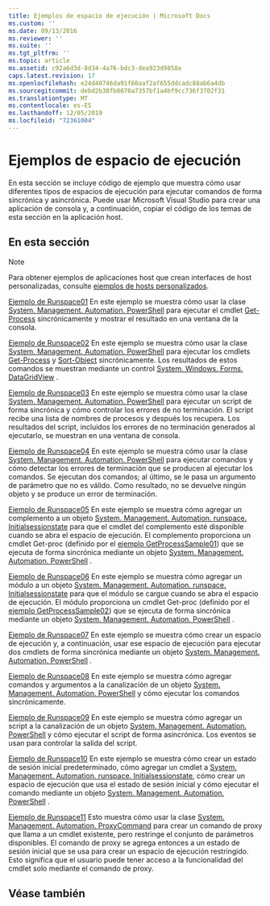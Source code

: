 ```yaml
---
title: Ejemplos de espacio de ejecución | Microsoft Docs
ms.custom: ''
ms.date: 09/13/2016
ms.reviewer: ''
ms.suite: ''
ms.tgt_pltfrm: ''
ms.topic: article
ms.assetid: c92a6d3d-8d34-4a76-bdc3-dea923d9858e
caps.latest.revision: 17
ms.openlocfilehash: e24d40746da91f60aaf2af655ddcadc88ab6a4db
ms.sourcegitcommit: debd2b38fb8070a7357bf1a4bf9cc736f3702f31
ms.translationtype: MT
ms.contentlocale: es-ES
ms.lasthandoff: 12/05/2019
ms.locfileid: "72361004"
---
```

# <a name="runspace-samples"></a>Ejemplos de espacio de ejecución

En esta sección se incluye código de ejemplo que muestra cómo usar diferentes tipos de espacios de ejecución para ejecutar comandos de forma sincrónica y asincrónica. Puede usar Microsoft Visual Studio para crear una aplicación de consola y, a continuación, copiar el código de los temas de esta sección en la aplicación host.

## <a name="in-this-section"></a>En esta sección

> [!NOTE]
> Para obtener ejemplos de aplicaciones host que crean interfaces de host personalizadas, consulte [ejemplos de hosts personalizados](./custom-host-samples.md).

 [Ejemplo de Runspace01](./runspace01-sample.md) En este ejemplo se muestra cómo usar la clase [System. Management. Automation. PowerShell](/dotnet/api/system.management.automation.powershell) para ejecutar el cmdlet [Get-Process](/powershell/module/Microsoft.PowerShell.Management/Get-Process) sincrónicamente y mostrar el resultado en una ventana de la consola.

 [Ejemplo de Runspace02](./runspace02-sample.md) En este ejemplo se muestra cómo usar la clase [System. Management. Automation. PowerShell](/dotnet/api/system.management.automation.powershell) para ejecutar los cmdlets [Get-Process](/powershell/module/Microsoft.PowerShell.Management/Get-Process) y [Sort-Object](/powershell/module/Microsoft.PowerShell.Utility/Sort-Object) sincrónicamente. Los resultados de estos comandos se muestran mediante un control [System. Windows. Forms. DataGridView](/dotnet/api/System.Windows.Forms.DataGridView) .

 [Ejemplo de Runspace03](./runspace03-sample.md) En este ejemplo se muestra cómo usar la clase [System. Management. Automation. PowerShell](/dotnet/api/system.management.automation.powershell) para ejecutar un script de forma sincrónica y cómo controlar los errores de no terminación. El script recibe una lista de nombres de procesos y después los recupera. Los resultados del script, incluidos los errores de no terminación generados al ejecutarlo, se muestran en una ventana de consola.

 [Ejemplo de Runspace04](./runspace04-sample.md) En este ejemplo se muestra cómo usar la clase [System. Management. Automation. PowerShell](/dotnet/api/system.management.automation.powershell) para ejecutar comandos y cómo detectar los errores de terminación que se producen al ejecutar los comandos. Se ejecutan dos comandos; al último, se le pasa un argumento de parámetro que no es válido. Como resultado, no se devuelve ningún objeto y se produce un error de terminación.

 [Ejemplo de Runspace05](./runspace05-sample.md) En este ejemplo se muestra cómo agregar un complemento a un objeto [System. Management. Automation. runspace. Initialsessionstate](/dotnet/api/System.Management.Automation.Runspaces.InitialSessionState) para que el cmdlet del complemento esté disponible cuando se abra el espacio de ejecución. El complemento proporciona un cmdlet Get-proc (definido por el [ejemplo GetProcessSample01](../cmdlet/getprocesssample01-sample.md)) que se ejecuta de forma sincrónica mediante un objeto [System. Management. Automation. PowerShell](/dotnet/api/system.management.automation.powershell) .

 [Ejemplo de Runspace06](./runspace06-sample.md) En este ejemplo se muestra cómo agregar un módulo a un objeto [System. Management. Automation. runspace. Initialsessionstate](/dotnet/api/System.Management.Automation.Runspaces.InitialSessionState) para que el módulo se cargue cuando se abra el espacio de ejecución. El módulo proporciona un cmdlet Get-proc (definido por el [ejemplo GetProcessSample02](../cmdlet/getprocesssample02-sample.md)) que se ejecuta de forma sincrónica mediante un objeto [System. Management. Automation. PowerShell](/dotnet/api/system.management.automation.powershell) .

 [Ejemplo de Runspace07](./runspace07-sample.md) En este ejemplo se muestra cómo crear un espacio de ejecución y, a continuación, usar ese espacio de ejecución para ejecutar dos cmdlets de forma sincrónica mediante un objeto [System. Management. Automation. PowerShell](/dotnet/api/system.management.automation.powershell) .

 [Ejemplo de Runspace08](./runspace08-sample.md) En este ejemplo se muestra cómo agregar comandos y argumentos a la canalización de un objeto [System. Management. Automation. PowerShell](/dotnet/api/system.management.automation.powershell) y cómo ejecutar los comandos sincrónicamente.

 [Ejemplo de Runspace09](./runspace09-sample.md) En este ejemplo se muestra cómo agregar un script a la canalización de un objeto [System. Management. Automation. PowerShell](/dotnet/api/system.management.automation.powershell) y cómo ejecutar el script de forma asincrónica. Los eventos se usan para controlar la salida del script.

 [Ejemplo de Runspace10](./runspace10-sample.md) En este ejemplo se muestra cómo crear un estado de sesión inicial predeterminado, cómo agregar un cmdlet a [System. Management. Automation. runspace. Initialsessionstate](/dotnet/api/System.Management.Automation.Runspaces.InitialSessionState), cómo crear un espacio de ejecución que usa el estado de sesión inicial y cómo ejecutar el comando mediante un objeto [System. Management. Automation. PowerShell](/dotnet/api/system.management.automation.powershell) .

 [Ejemplo de Runspace11](./runspace11-sample.md) Esto muestra cómo usar la clase [System. Management. Automation. ProxyCommand](/dotnet/api/System.Management.Automation.ProxyCommand) para crear un comando de proxy que llama a un cmdlet existente, pero restringe el conjunto de parámetros disponibles. El comando de proxy se agrega entonces a un estado de sesión inicial que se usa para crear un espacio de ejecución restringido. Esto significa que el usuario puede tener acceso a la funcionalidad del cmdlet solo mediante el comando de proxy.

## <a name="see-also"></a>Véase también
